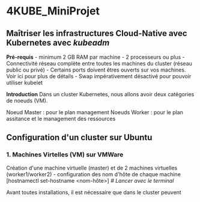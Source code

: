 # 4KUBE_MiniProjet
## Maîtriser les infrastructures Cloud-Native avec Kubernetes avec *kubeadm*
**Pré-requis**
    - minimum 2 GB RAM par machine 
    - 2 processeurs ou plus
    - Connectivité réseau complète entre toutes les machines du cluster (réseau public ou privé)
    - Certains ports doivent êtres ouverts sur vos machines. Voir ici pour plus de détails
    - Swap impérativement désactivé pour pouvoir utiliser kubelet

**Introduction**
Dans un cluster Kubernetes, nous allons avoir deux catégories de noeuds (VM). 

Noeud Master : pour le plan management
Noeuds Worker : pour le plan assitance et le management des ressources

## Configuration d'un cluster sur Ubuntu
### 1. Machines Virtelles (VM) sur VMWare
  Création d'une machine virtuelle (master)  et de 2 machines virtuelles (worker1/worker2)
    - configuration des nom d'hôte de chaque machine
    [hostnamectl set-hostname <nom-hôte>] *# Lancer avec le terminal*
    
  Avant toutes installations, il est nécessaire que dans le cluster peuvent   
  
  


